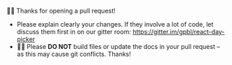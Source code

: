 👋🏽 Thanks for opening a pull request!

* Please explain clearly your changes. If they involve a lot of code, let discuss them first in on our gitter room: 
https://gitter.im/gpbl/react-day-picker
* 🙏🏽 Please **DO NOT** build files or update the docs in your pull request – as this may cause git conflicts. Thanks!
